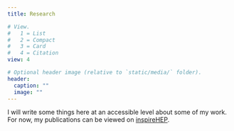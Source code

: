 ```yaml
---
title: Research

# View.
#   1 = List
#   2 = Compact
#   3 = Card
#   4 = Citation
view: 4

# Optional header image (relative to `static/media/` folder).
header:
  caption: ""
  image: ""
---
```


I will write some things here at an accessible level about some of my work. 
For now, my publications can be viewed on [inspireHEP](https://inspirehep.net/authors/1503310).